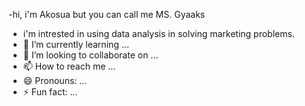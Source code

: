 -hi, i'm Akosua but you can call me MS. Gyaaks
- i'm intrested in using data analysis in solving marketing problems.
- 🌱 I’m currently learning ...
- 💞️ I’m looking to collaborate on ...
- 📫 How to reach me ...
- 😄 Pronouns: ...
- ⚡ Fun fact: ...

<!---
MsGyaaks/MsGyaaks is a ✨ special ✨ repository because its `README.md` (this file) appears on your GitHub profile.
You can click the Preview link to take a look at your changes.
--->
